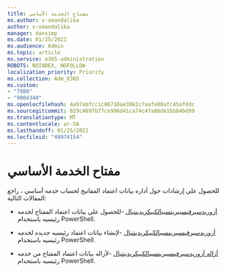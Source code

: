 ```yaml
---
title: مفتاح الخدمة الأساسي
ms.author: v-smandalika
author: v-smandalika
manager: dansimp
ms.date: 01/25/2021
ms.audience: Admin
ms.topic: article
ms.service: o365-administration
ROBOTS: NOINDEX, NOFOLLOW
localization_priority: Priority
ms.collection: Adm_O365
ms.custom:
- "7980"
- "9004340"
ms.openlocfilehash: 4a97abfcc1c86710ae3862c7aafe08afc45afddc
ms.sourcegitcommit: 029c4697b77ce996d41ca74c4fa86de1bb84bd99
ms.translationtype: MT
ms.contentlocale: ar-SA
ms.lasthandoff: 01/25/2021
ms.locfileid: "49974154"
---
```

# <a name="service-principal-key"></a>مفتاح الخدمة الأساسي

للحصول علي إرشادات حول أداره بيانات اعتماد المفاتيح لحساب خدمه أساسي ، راجع المقالات التالية:

- [أزوريدسيرفيسيبرينسيبالكييكريدينتيال](https://docs.microsoft.com/powershell/module/azuread/get-azureadserviceprincipalkeycredential) -للحصول علي بيانات اعتماد المفتاح لخدمه رئيسيه باستخدام PowerShell.

- [أزوريدسيرفيسيبرينسيبالكييكريدينتيال](https://docs.microsoft.com/powershell/module/azuread/new-azureadserviceprincipalkeycredential) -لإنشاء بيانات اعتماد رئيسيه جديده لخدمه رئيسيه باستخدام PowerShell.

- [أزاله أزوريدسيرفيسيبرينسيبالكييكريدينتيال](https://docs.microsoft.com/powershell/module/azuread/remove-azureadserviceprincipalkeycredential) -لأزاله بيانات اعتماد المفتاح من خدمه رئيسيه باستخدام PowerShell.

